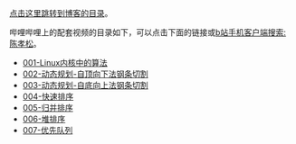 [点击这里跳转到博客的目录](https://chenxiaosong.com/courses/algorithms/algorithms.html)。

哔哩哔哩上的配套视频的目录如下，可以点击下面的链接或[b站手机客户端搜索: 陈孝松](https://chenxiaosong.com/bili)。

- [001-Linux内核中的算法](https://www.bilibili.com/video/BV1cNxueQEmn/)
- [002-动态规划-自顶向下法钢条切割](https://www.bilibili.com/video/BV1wPxuepEhe/)
- [003-动态规划-自底向上法钢条切割](https://www.bilibili.com/video/BV1wPxuepEhA/)
- [004-快速排序](https://www.bilibili.com/video/BV11u2VYTE5Q/)
- [005-归并排序](https://www.bilibili.com/video/BV1NKmMYZErm/)
- [006-堆排序](https://www.bilibili.com/video/BV1gfmTYYEMC/)
- [007-优先队列](https://www.bilibili.com/video/BV1pNCRY3EUS/)

